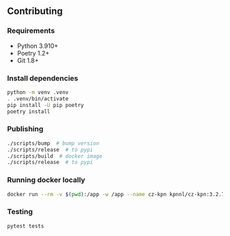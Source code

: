 ## Contributing

### Requirements

- Python 3.910+
- Poetry 1.2+
- Git 1.8+

### Install dependencies

```bash
python -m venv .venv
. .venv/bin/activate
pip install -U pip poetry
poetry install
```

### Publishing

```bash
./scripts/bump  # bump version
./scripts/release  # to pypi
./scripts/build  # docker image
./scripts/release  # to pypi
```

### Running docker locally

```bash
docker run --rm -v $(pwd):/app -w /app --name cz-kpn kpnnl/cz-kpn:3.2.7 'cz ls'
```

### Testing

```bash
pytest tests
```
